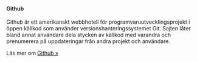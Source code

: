 #### Github

Github är ett amerikanskt webbhotell för programvaruutvecklingsprojekt i öppen källkod som använder versionshanteringssystemet Git.
Sajten låter bland annat användare dela stycken av källkod med varandra och prenumerera på uppdateringar från andra projekt och användare.

Läs mer om [Github »](https://github.com/)
